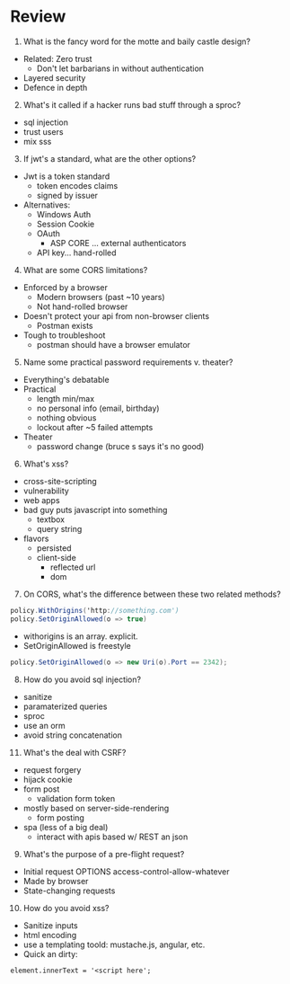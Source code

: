 # Review

1. What is the fancy word for the motte and baily castle design?
* Related: Zero trust
  - Don't let barbarians in without authentication
* Layered security
* Defence in depth


2. What's it called if a hacker runs bad stuff through a sproc?
* sql injection
* trust users
* mix sss


3. If jwt's a standard, what are the other options?
* Jwt is a token standard 
  - token encodes claims
  - signed by issuer
* Alternatives:
  - Windows Auth
  - Session Cookie
  - OAuth 
    * ASP CORE ... external authenticators
  - API key... hand-rolled


4. What are some CORS limitations?
* Enforced by a browser
  - Modern browsers (past ~10 years)
  - Not hand-rolled browser
* Doesn't protect your api from non-browser clients
  - Postman exists
* Tough to troubleshoot 
  - postman should have a browser emulator


5. Name some practical password requirements v. theater?
* Everything's debatable
* Practical
  - length min/max
  - no personal info (email, birthday)
  - nothing obvious
  - lockout after ~5 failed attempts
* Theater
  - password change (bruce s says it's no good)



6. What's xss?
* cross-site-scripting
* vulnerability
* web apps
* bad guy puts javascript into something 
  - textbox
  - query string
* flavors
  - persisted
  - client-side
    * reflected url
	* dom 
	


7. On CORS, what's the difference between these two related methods?

```csharp
policy.WithOrigins('http://something.com')
policy.SetOriginAllowed(o => true)
```

* withorigins is an array. explicit.
* SetOriginAllowed is freestyle
```csharp
policy.SetOriginAllowed(o => new Uri(o).Port == 2342);
```

8. How do you avoid sql injection?
* sanitize
* paramaterized queries
* sproc 
* use an orm
* avoid string concatenation


11. What's the deal with CSRF?
* request forgery
* hijack cookie
* form post
  - validation form token
* mostly based on server-side-rendering
  - form posting
* spa (less of a big deal)
  - interact with apis based w/ REST an json 


9. What's the purpose of a pre-flight request?
* Initial request OPTIONS
   access-control-allow-whatever
* Made by browser
* State-changing requests


10. How do you avoid xss?
* Sanitize inputs
* html encoding
* use a templating toold: mustache.js, angular, etc.
* Quick an dirty:
```
element.innerText = '<script here';
```


